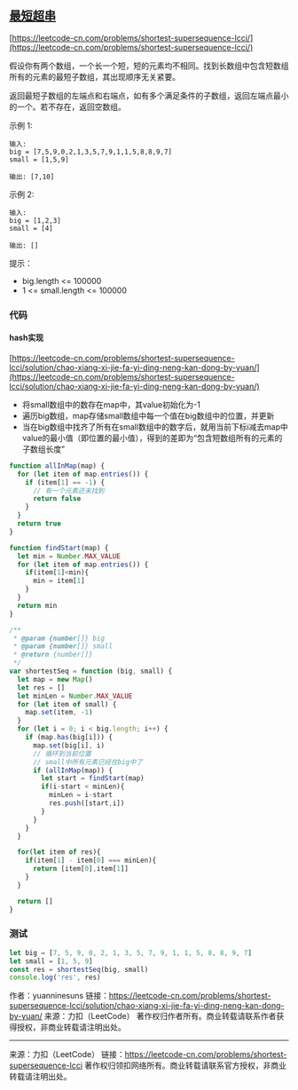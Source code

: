 ## [最短超串](https://leetcode-cn.com/problems/shortest-supersequence-lcci/)

[https://leetcode-cn.com/problems/shortest-supersequence-lcci/](https://leetcode-cn.com/problems/shortest-supersequence-lcci/)



假设你有两个数组，一个长一个短，短的元素均不相同。找到长数组中包含短数组所有的元素的最短子数组，其出现顺序无关紧要。

返回最短子数组的左端点和右端点，如有多个满足条件的子数组，返回左端点最小的一个。若不存在，返回空数组。

示例 1:

```
输入:
big = [7,5,9,0,2,1,3,5,7,9,1,1,5,8,8,9,7]
small = [1,5,9]

输出: [7,10]
```

示例 2:

```
输入:
big = [1,2,3]
small = [4]

输出: []
```



提示：

* big.length <= 100000
* 1 <= small.length <= 100000



### 代码





#### hash实现

[https://leetcode-cn.com/problems/shortest-supersequence-lcci/solution/chao-xiang-xi-jie-fa-yi-ding-neng-kan-dong-by-yuan/](https://leetcode-cn.com/problems/shortest-supersequence-lcci/solution/chao-xiang-xi-jie-fa-yi-ding-neng-kan-dong-by-yuan/)

* 将small数组中的数存在map中，其value初始化为-1
* 遍历big数组，map存储small数组中每一个值在big数组中的位置，并更新
* 当在big数组中找齐了所有在small数组中的数字后，就用当前下标i减去map中value的最小值（即位置的最小值），得到的差即为“包含短数组所有的元素的子数组长度”



```js
function allInMap(map) {
  for (let item of map.entries()) {
    if (item[1] == -1) {
      // 有一个元素还未找到
      return false
    }
  }
  return true
}

function findStart(map) {
  let min = Number.MAX_VALUE
  for (let item of map.entries()) {
    if(item[1]<min){
      min = item[1]
    }
  }
  return min 
}

/**
 * @param {number[]} big
 * @param {number[]} small
 * @return {number[]}
 */
var shortestSeq = function (big, small) {
  let map = new Map()
  let res = []
  let minLen = Number.MAX_VALUE
  for (let item of small) {
    map.set(item, -1)
  }
  for (let i = 0; i < big.length; i++) {
    if (map.has(big[i])) {
      map.set(big[i], i)
      // 循环到当前位置
      // small中所有元素已经在big中了
      if (allInMap(map)) {
        let start = findStart(map)
        if(i-start < minLen){
          minLen = i-start
          res.push([start,i])
        }  
      }
    }
  }

  for(let item of res){
    if(item[1] - item[0] === minLen){
      return [item[0],item[1]]
    }
  }

  return []
}

```







### 测试

```js
let big = [7, 5, 9, 0, 2, 1, 3, 5, 7, 9, 1, 1, 5, 8, 8, 9, 7]
let small = [1, 5, 9]
const res = shortestSeq(big, small)
console.log('res', res)

```















作者：yuanninesuns
链接：https://leetcode-cn.com/problems/shortest-supersequence-lcci/solution/chao-xiang-xi-jie-fa-yi-ding-neng-kan-dong-by-yuan/
来源：力扣（LeetCode）
著作权归作者所有。商业转载请联系作者获得授权，非商业转载请注明出处。







----

来源：力扣（LeetCode）
链接：https://leetcode-cn.com/problems/shortest-supersequence-lcci
著作权归领扣网络所有。商业转载请联系官方授权，非商业转载请注明出处。

